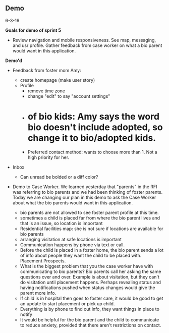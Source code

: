 **Demo**
----------
6-3-16

**Goals for demo of sprint 5**
 - Review navigation and mobile responsiveness. See map, messaging, and usr profile. Gather feedback from case worker on what a bio parent would want in this application.

**Demo'd**
- Feedback from foster mom Amy:
	- create homepage (make user story)
	- Profile
		- remove time zone
		- change "edit" to say "account settings"
		- # of bio kids: Amy says the word bio doesn't include adopted, so change it to bio/adopted kids.
		- Preferred contact method: wants to choose more than 1. Not a high priority for her.

- Inbox
  - Can unread be bolded or a diff color?

- Demo to Case Worker. We learned yesterday that "parents" in the RFI was referring to bio parents and we had been thinking of foster parents. Today we are changing our plan in this demo to ask the Case Worker about what the bio parents would want in this application.
	- bio parents are not allowed to see foster parent profile at this time.
	- sometimes a child is placed far from where the bio parent lives and that is an issue, so location is important
	- Residential facilities map: she is not sure if locations are available for bio parents
	- arranging visitation at safe locations is important
	- Communication happens by phone via text or call. 
	- Before the child is placed in a foster home, the bio parent sends a lot of info about people they want the child to be placed with. Placement Prospects.
	- What is the biggest problem that you the case worker have with communicating to bio parents? Bio parents call her asking the same questions over and over. Example is about visitation, but they can't do visitation until placement happens. Perhaps revealing status and having notifications pushed when status changes would give the parent more info.
	- If child is in hospital then goes to foster care, it would be good to get an update to start placement or pick up child.
	- Everything is by phone to find out info, they want things in place to notify 
	- It would be helpful for the bio parent and the child to communicate to reduce anxiety, provided that there aren't restrictions on contact.
